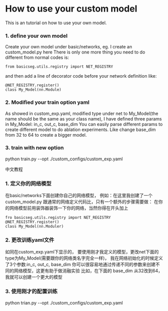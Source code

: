 # How to use your custom model
This is an tutorial on how to use your own model. 
### 1. define your own model 
Create your own model under basic/networks, eg. I create an custom_model.py here
There is only one more thing you need to do different from normal codes is:
```
from basicseg.utils.registry import NET_REGISTRY
```
and then add a line of decorator code before your network definition like:
```
@NET_REGISTRY.register() 
class My_Model(nn.Module)
```
### 2. Modified your train option yaml
As showed in custom_exp.yaml,
modified type under net to My_Model(the name should be the same as your class name),
I have defined three params in My_Model: in_c, out_c, base_dim
You can easily parse different params to create different model to do ablation experiments.
Like change base_dim from 32 to 64 to create a bigger model.

### 3. train with new option
python train.py --opt ./custom_configs/custom_exp.yaml

中文教程
### 1. 定义你的网络模型
在basic/networks下面创建你自己的网络模型， 例如：在这里我创建了一个custom_model.py 
跟通常的网络定义代码比，只有一个额外的步骤需要做：
在你的网络模型前用装饰器装饰一下你的网络，当然你得在开头加上
```
fro basicseg.utils.registry import NET_REGISTRY
@NET_REGISTRY.register()
class My_Model(nn.Moduler)
```
### 2. 更改训练yaml文件
如同在custom_exp.yaml下显示的， 
要使用刚才我定义的模型，更改net下面的type为My_Model(需要跟你的网络类名字完全一样)，
我在网络初始化的时候定义了3个参数:in_c, out_c, base_dim
你可以很容易地通过传递不同的参数来创建不同的网络模型，这更有助于做消融实验
比如，在下面的 base_dim 从32改到64，我就可以创建一个更大的模型

### 3. 使用刚才的配置训练
python trian.py --opt ./custom_configs/custom_exp.yaml